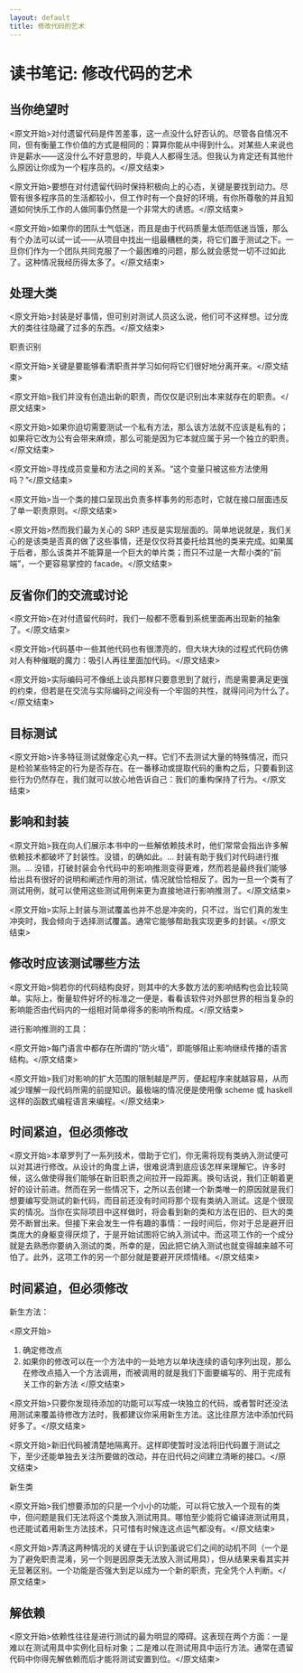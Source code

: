 ```yaml
---
layout: default
title: 修改代码的艺术
---
```


# 读书笔记: 修改代码的艺术


## 当你绝望时

<原文开始>对付遗留代码是件苦差事，这一点没什么好否认的。尽管各自情况不同，但有衡量工作价值的方式是相同的：算算你能从中得到什么。对某些人来说也许是薪水——这没什么不好意思的，毕竟人人都得生活。但我认为肯定还有其他什么原因让你成为一个程序员的。</原文结束>

<原文开始>要想在对付遗留代码时保持积极向上的心态，关键是要找到动力。尽管有很多程序员的生活都较小，但工作时有一个良好的环境，有你所尊敬的并且知道如何快乐工作的人做同事仍然是一个非常大的诱惑。</原文结束>

<原文开始>如果你的团队士气低迷，而且是由于代码质量太低而低迷当饿，那么有个办法可以试一试——从项目中找出一组最糟糕的类，将它们置于测试之下。一旦你们作为一个团队共同克服了一个最困难的问题，那么就会感觉一切不过如此了。这种情况我经历得太多了。</原文结束>
## 处理大类

<原文开始>封装是好事情，但可别对测试人员这么说，他们可不这样想。过分庞大的类往往隐藏了过多的东西。</原文结束>

职责识别

<原文开始>关键是要能够看清职责并学习如何将它们很好地分离开来。</原文结束>

<原文开始>我们并没有创造出新的职责，而仅仅是识别出本来就存在的职责。</原文结束>

<原文开始>如果你迫切需要测试一个私有方法，那么该方法就不应该是私有的；如果将它改为公有会带来麻烦，那么可能是因为它本就应属于另一个独立的职责。</原文结束>

<原文开始>寻找成员变量和方法之间的关系。“这个变量只被这些方法使用吗？”</原文结束>

<原文开始>当一个类的接口呈现出负责多样事务的形态时，它就在接口层面违反了单一职责原则。</原文结束>

<原文开始>然而我们最为关心的 SRP 违反是实现层面的。简单地说就是，我们关心的是该类是否真的做了这些事情，还是仅仅将其委托给其他的类来完成。如果属于后者，那么该类并不能算是一个巨大的单片类；而只不过是一大帮小类的“前端”，一个更容易掌控的 facade。</原文结束>
## 反省你们的交流或讨论

<原文开始>在对付遗留代码时，我们一般都不愿看到系统里面再出现新的抽象了。</原文结束>

<原文开始>代码基中一些其他代码也有很漂亮的，但大块大块的过程式代码仿佛对人有种催眠的魔力：吸引人再往里面加代码。</原文结束>

<原文开始>实际编码可不像纸上谈兵那样只要意思到了就行，而是需要满足更强的约束，但若是在交流与实际编码之间没有一个牢固的共性，就得问问为什么了。</原文结束>
## 目标测试

<原文开始>许多特征测试就像定心丸一样。它们不去测试大量的特殊情况，而只是检验某些特定的行为是否存在。在一番移动或提取代码的重构之后，只要看到这些行为仍然存在，我们就可以放心地告诉自己：我们的重构保持了行为。</原文结束>
## 影响和封装

<原文开始>我在向人们展示本书中的一些解依赖技术时，他们常常会指出许多解依赖技术都破坏了封装性。没错，的确如此。... 封装有助于我们对代码进行推测。... 没错，打破封装会令代码中的影响推测变得更难，然而若是最终我们能够给出具有很好的说明和阐述作用的测试，情况就恰恰相反了。因为一旦一个类有了测试用例，就可以使用这些测试用例来更为直接地进行影响推测了。</原文结束>

<原文开始>实际上封装与测试覆盖也并不总是冲突的，只不过，当它们真的发生冲突时，我会倾向于选择测试覆盖。通常它能够帮助我实现更多的封装。</原文结束>
## 修改时应该测试哪些方法

<原文开始>倘若你的代码结构良好，则其中的大多数方法的影响结构也会比较简单。实际上，衡量软件好坏的标准之一便是，看看该软件对外部世界的相当复杂的影响能否由代码内的一组相对简单得多的影响所构成。</原文结束>

进行影响推测的工具：

<原文开始>每门语言中都存在所谓的“防火墙”，即能够阻止影响继续传播的语言结构。</原文结束>

<原文开始>我们对影响的扩大范围的限制越是严厉，便起程序来就越容易，从而减少理解一段代码所需的前提知识。最极端的情况便是使用像 scheme 或 haskell 这样的函数式编程语言来编程。</原文结束>
## 时间紧迫，但必须修改

<原文开始>本章罗列了一系列技术，借助于它们，你无需将现有类纳入测试便可以对其进行修改。从设计的角度上讲，很难说清到底应该怎样来理解它。许多时候，这么做使得我们能够在新旧职责之间拉开一段距离。换句话说，我们正朝着更好的设计前进。然而在另一些情况下，之所以去创建一个新类唯一的原因就是我们想要编写受测试的新代码，而目前还没有时间将那个现有类纳入测试。这是个很现实的情况。当你在实际项目中这样做时，将会看到新的类和方法在旧的、巨大的类旁不断冒出来。但接下来会发生一件有趣的事情：一段时间后，你对于总是避开旧类庞大的身躯变得厌烦了，于是开始试图将它纳入测试中。而这项工作的一个成分就是去熟悉你要纳入测试的类，所幸的是，因此把它纳入测试也就变得越来越不可怕了。此外，这项工作的另一个部分就是要避开厌烦情绪。</原文结束>
## 时间紧迫，但必须修改

新生方法：

<原文开始>
1. 确定修改点
2. 如果你的修改可以在一个方法中的一处地方以单块连续的语句序列出现，那么在修改点插入一个方法调用，而被调用的就是我们下面要编写的、用于完成有关工作的新方法
</原文结束>

<原文开始>只要你发现待添加的功能可以写成一块独立的代码，或者暂时还没法用测试来覆盖待修改方法时，我都建议你采用新生方法。这比往原方法中添加代码好多了。</原文结束>

<原文开始>新旧代码被清楚地隔离开。这样即使暂时没法将旧代码置于测试之下，至少还能单独去关注所要做的改动，并在旧代码之间建立清晰的接口。</原文结束>

新生类

<原文开始>我们想要添加的只是一个小小的功能，可以将它放入一个现有的类中，但问题是我们无法将这个类放入测试用具。哪怕至少能将它编译进测试用具，也还能试着用新生方法技术，只可惜有时候连这点运气都没有。</原文结束>

<原文开始>弄清这两种情况的关键在于认识到虽说它们之间的动机不同（一个是为了避免职责混淆，另一个则是因原类无法放入测试用具），但从结果来看其实并无显著区别。一个功能是否强大到足以成为一个新的职责，完全凭个人判断。</原文结束>
## 解依赖

<原文开始>依赖性往往是进行测试的最为明显的障碍。这表现在两个方面：一是难以在测试用具中实例化目标对象；二是难以在测试用具中运行方法。通常在遗留代码中你得先解依赖而后才能将测试安置到位。</原文结束>